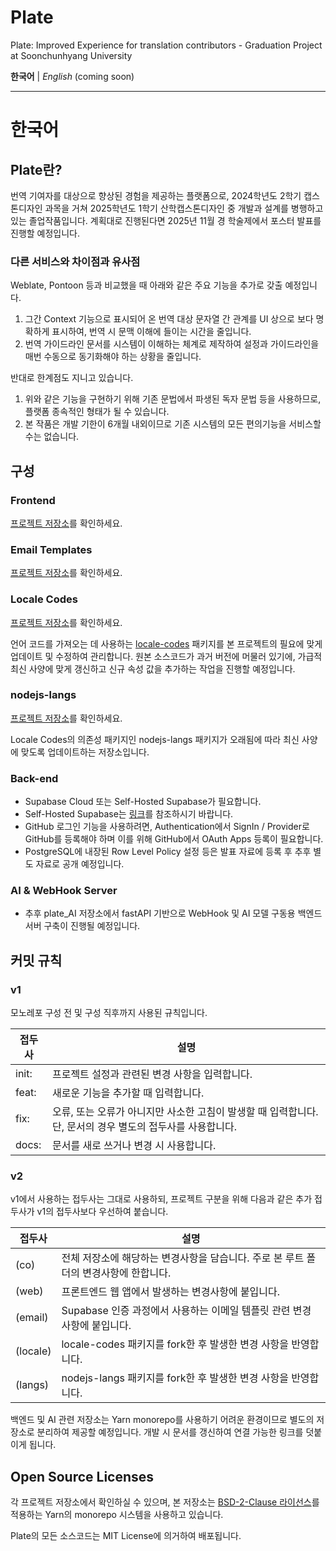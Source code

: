 # Plate

Plate: Improved Experience for translation contributors - Graduation Project at Soonchunhyang University

**한국어** | *English* (coming soon)

---

# 한국어

## Plate란?

번역 기여자를 대상으로 향상된 경험을 제공하는 플랫폼으로, 2024학년도 2학기 캡스톤디자인 과목을 거쳐 2025학년도 1학기 산학캡스톤디자인 중 개발과 설계를 병행하고 있는 졸업작품입니다.
계획대로 진행된다면 2025년 11월 경 학술제에서 포스터 발표를 진행할 예정입니다.

### 다른 서비스와 차이점과 유사점

Weblate, Pontoon 등과 비교했을 때 아래와 같은 주요 기능을 추가로 갖출 예정입니다.

1. 그간 Context 기능으로 표시되어 온 번역 대상 문자열 간 관계를 UI 상으로 보다 명확하게 표시하여, 번역 시 문맥 이해에 들이는 시간을 줄입니다.
2. 번역 가이드라인 문서를 시스템이 이해하는 체계로 제작하여 설정과 가이드라인을 매번 수동으로 동기화해야 하는 상황을 줄입니다.

반대로 한계점도 지니고 있습니다.

1. 위와 같은 기능을 구현하기 위해 기존 문법에서 파생된 독자 문법 등을 사용하므로, 플랫폼 종속적인 형태가 될 수 있습니다.
2. 본 작품은 개발 기한이 6개월 내외이므로 기존 시스템의 모든 편의기능을 서비스할 수는 없습니다.

## 구성

### Frontend

[프로젝트 저장소](./projects/web)를 확인하세요.

### Email Templates

[프로젝트 저장소](./projects/email/)를 확인하세요.

### Locale Codes

[프로젝트 저장소](./projects/locale)를 확인하세요.

언어 코드를 가져오는 데 사용하는 [locale-codes](https://github.com/TiagoDanin/Locale-Codes) 패키지를 본 프로젝트의 필요에 맞게 업데이트 및 수정하여 관리합니다. 원본 소스코드가 과거 버전에 머물러 있기에, 가급적 최신 사양에 맞게 갱신하고 신규 속성 값을 추가하는 작업을 진행할 예정입니다.

### nodejs-langs

[프로젝트 저장소](./projects/langs/)를 확인하세요.

Locale Codes의 의존성 패키지인 nodejs-langs 패키지가 오래됨에 따라 최신 사양에 맞도록 업데이트하는 저장소입니다.

### Back-end

- Supabase Cloud 또는 Self-Hosted Supabase가 필요합니다.
- Self-Hosted Supabase는 [링크](https://supabase.com/docs/guides/self-hosting)를 참조하시기 바랍니다.
- GitHub 로그인 기능을 사용하려면, Authentication에서 SignIn / Provider로 GitHub를 등록해야 하며 이를 위해 GitHub에서 OAuth Apps 등록이 필요합니다.
- PostgreSQL에 내장된 Row Level Policy 설정 등은 발표 자료에 등록 후 추후 별도 자료로 공개 예정입니다.

### AI & WebHook Server

- 추후 plate_AI 저장소에서 fastAPI 기반으로 WebHook 및 AI 모델 구동용 백엔드 서버 구축이 진행될 예정입니다.

## 커밋 규칙

### v1

모노레포 구성 전 및 구성 직후까지 사용된 규칙입니다.

| 접두사 | 설명 |
| --- | ---- |
| init: | 프로젝트 설정과 관련된 변경 사항을 입력합니다. |
| feat: | 새로운 기능을 추가할 때 입력합니다. |
| fix: | 오류, 또는 오류가 아니지만 사소한 고침이 발생할 때 입력합니다. 단, 문서의 경우 별도의 접두사를 사용합니다. |
| docs: | 문서를 새로 쓰거나 변경 시 사용합니다. |

### v2

v1에서 사용하는 접두사는 그대로 사용하되, 프로젝트 구분을 위해 다음과 같은 추가 접두사가 v1의 접두사보다 우선하여 붙습니다.

| 접두사 | 설명 |
| --- | ---- |
| (co) | 전체 저장소에 해당하는 변경사항을 담습니다. 주로 본 루트 폴더의 변경사항에 한합니다.
| (web) | 프론트엔드 웹 앱에서 발생하는 변경사항에 붙입니다. |
| (email) | Supabase 인증 과정에서 사용하는 이메일 템플릿 관련 변경사항에 붙입니다. |
| (locale) | locale-codes 패키지를 fork한 후 발생한 변경 사항을 반영합니다. |
| (langs) | nodejs-langs 패키지를 fork한 후 발생한 변경 사항을 반영합니다. |

백엔드 및 AI 관련 저장소는 Yarn monorepo를 사용하기 어려운 환경이므로 별도의 저장소로 분리하여 제공할 예정입니다. 개발 시 문서를 갱신하여 연결 가능한 링크를 덧붙이게 됩니다.

## Open Source Licenses

각 프로젝트 저장소에서 확인하실 수 있으며, 본 저장소는 [BSD-2-Clause 라이선스](https://github.com/yarnpkg/berry?tab=BSD-2-Clause-1-ov-file#readme)를 적용하는 Yarn의 monorepo 시스템을 사용하고 있습니다.

Plate의 모든 소스코드는 MIT License에 의거하여 배포됩니다.